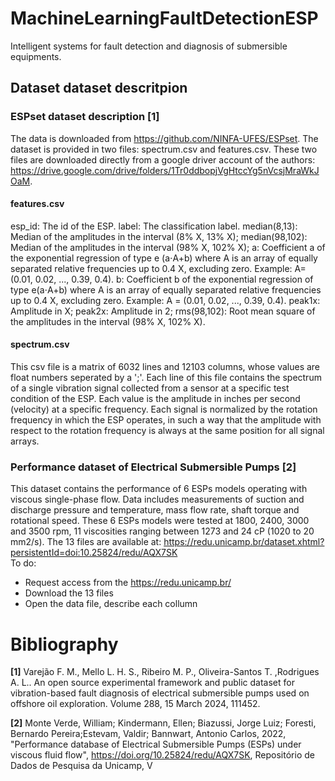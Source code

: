 # MachineLearningFaultDetectionESP
Intelligent systems for fault detection and diagnosis of submersible equipments.

## Dataset dataset descritpion

### ESPset dataset description [1]
The data is downloaded from https://github.com/NINFA-UFES/ESPset. The dataset is provided in two files: spectrum.csv and features.csv. These two files are downloaded directly from a google driver account of the authors: https://drive.google.com/drive/folders/1Tr0ddbopjVgHtccYg5nVcsjMraWkJOaM.

#### features.csv
esp_id: The id of the ESP.
label: The classification label.
median(8,13): Median of the amplitudes in the interval (8% X, 13% X);
median(98,102): Median of the amplitudes in the interval (98% X, 102% X);
a: Coefficient a of the exponential regression of type e (a⋅A+b) where A is an array of equally separated relative frequencies up to 0.4
X, excluding zero. Example: A=(0.01, 0.02, ..., 0.39, 0.4).
b: Coefficient b of the exponential regression of type e(a⋅A+b) where A is an array of equally separated relative frequencies up to 0.4 X, excluding zero. Example: A =
(0.01, 0.02, ..., 0.39, 0.4).
peak1x: Amplitude in X;
peak2x: Amplitude in 2;
rms(98,102): Root mean square of the amplitudes in the interval (98% X, 102% X).

#### spectrum.csv
This csv file is a matrix of 6032 lines and 12103 columns, whose values are float numbers seperated by a ';'. Each line of this file contains the spectrum of a single vibration signal collected from a sensor at a specific test condition of the ESP. Each value is the amplitude in inches per second (velocity) at a specific frequency. Each signal is normalized by the rotation frequency in which the ESP operates, in such a way that the amplitude with respect to the rotation frequency is always at the same position for all signal arrays.

### Performance dataset of Electrical Submersible Pumps [2]
This dataset contains the performance of 6 ESPs models operating with viscous single-phase flow. Data includes measurements of suction and discharge pressure and temperature, mass flow rate, shaft torque and rotational speed. These 6 ESPs models were tested at 1800, 2400, 3000 and 3500 rpm, 11 viscosities ranging between 1273 and 24 cP (1020 to 20 mm2/s). The 13 files are available at: https://redu.unicamp.br/dataset.xhtml?persistentId=doi:10.25824/redu/AQX7SK  
To do:
- Request access from the https://redu.unicamp.br/
- Download the 13 files
- Open the data file, describe each collumn

# Bibliography
**[1]** Varejão F. M., Mello L. H. S., Ribeiro M. P., Oliveira-Santos T. ,Rodrigues A. L.. An open source experimental framework and public dataset for vibration-based fault diagnosis of electrical submersible pumps used on offshore oil exploration. Volume 288, 15 March 2024, 111452.

**[2]** Monte Verde, William; Kindermann, Ellen; Biazussi, Jorge Luiz; Foresti, Bernardo Pereira;Estevam, Valdir; Bannwart, Antonio Carlos, 2022, &quot;Performance database of Electrical Submersible Pumps (ESPs) under viscous fluid flow&quot;, https://doi.org/10.25824/redu/AQX7SK, Repositório de Dados de Pesquisa da Unicamp, V

